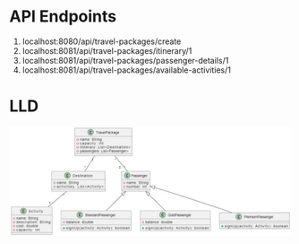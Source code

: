 # API Endpoints

1. localhost:8080/api/travel-packages/create
2. localhost:8081/api/travel-packages/itinerary/1
3. localhost:8081/api/travel-packages/passenger-details/1
4. localhost:8081/api/travel-packages/available-activities/1

# LLD
![image info](./Travel-System.jpg)

